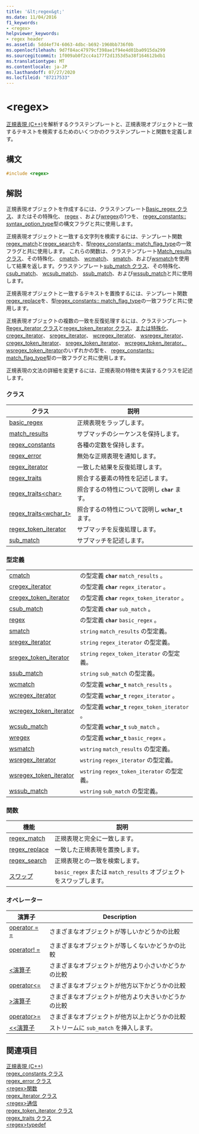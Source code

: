 ```yaml
---
title: '&lt;regex&gt;'
ms.date: 11/04/2016
f1_keywords:
- <regex>
helpviewer_keywords:
- regex header
ms.assetid: 5dd4ef74-6063-4dbc-b692-1960bb736f0b
ms.openlocfilehash: 9d7f84ac47979cf398ae1f94e4d01ba0915da299
ms.sourcegitcommit: 1f009ab0f2cc4a177f2d1353d5a38f164612bdb1
ms.translationtype: MT
ms.contentlocale: ja-JP
ms.lasthandoff: 07/27/2020
ms.locfileid: "87217533"
---
```

# <a name="ltregexgt"></a>&lt;regex&gt;

[正規表現 (C++)](../standard-library/regular-expressions-cpp.md)を解析するクラステンプレートと、正規表現オブジェクトと一致するテキストを検索するためのいくつかのクラステンプレートと関数を定義します。

## <a name="syntax"></a>構文

```cpp
#include <regex>
```

## <a name="remarks"></a>解説

正規表現オブジェクトを作成するには、クラステンプレート[Basic_regex クラス](../standard-library/basic-regex-class.md)、またはその特殊化、 [regex](../standard-library/regex-typedefs.md#regex) 、および[wregex](../standard-library/regex-typedefs.md#wregex)の1つを、 [regex_constants:: syntax_option_type](../standard-library/regex-constants-class.md#syntax_option_type)型の構文フラグと共に使用します。

正規表現オブジェクトと一致する文字列を検索するには、テンプレート関数[regex_match](../standard-library/regex-functions.md#regex_match)と[regex_search](../standard-library/regex-functions.md#regex_search)を、型[regex_constants:: match_flag_type](../standard-library/regex-constants-class.md#match_flag_type)の一致フラグと共に使用します。 これらの関数は、クラステンプレート[Match_results クラス](../standard-library/match-results-class.md)、その特殊化、 [cmatch](../standard-library/regex-typedefs.md#cmatch)、 [wcmatch](../standard-library/regex-typedefs.md#wcmatch)、 [smatch](../standard-library/regex-typedefs.md#smatch)、および[wsmatch](../standard-library/regex-typedefs.md#wsmatch)を使用して結果を返します。クラステンプレート[sub_match クラス](../standard-library/sub-match-class.md)、その特殊化、 [csub_match](../standard-library/regex-typedefs.md#csub_match)、 [wcsub_match](../standard-library/regex-typedefs.md#wcsub_match)、 [ssub_match](../standard-library/regex-typedefs.md#ssub_match)、および[wssub_match](../standard-library/regex-typedefs.md#wssub_match)と共に使用します。

正規表現オブジェクトと一致するテキストを置換するには、テンプレート関数[regex_replace](../standard-library/regex-functions.md#regex_replace)を、型[regex_constants:: match_flag_type](../standard-library/regex-constants-class.md#match_flag_type)の一致フラグと共に使用します。

正規表現オブジェクトの複数の一致を反復処理するには、クラステンプレート[Regex_iterator クラス](../standard-library/regex-iterator-class.md)と[regex_token_iterator クラス](../standard-library/regex-token-iterator-class.md)、[または特殊化](../standard-library/regex-typedefs.md#wsregex_token_iterator)、 [cregex_iterator](../standard-library/regex-typedefs.md#cregex_iterator)、 [sregex_iterator](../standard-library/regex-typedefs.md#sregex_iterator)、 [wcregex_iterator](../standard-library/regex-typedefs.md#wcregex_iterator)、 [wsregex_iterator](../standard-library/regex-typedefs.md#wsregex_iterator)、 [cregex_token_iterator](../standard-library/regex-typedefs.md#cregex_token_iterator)、 [sregex_token_iterator](../standard-library/regex-typedefs.md#sregex_token_iterator)、 [wcregex_token_iterator、wsregex_token_iterator](../standard-library/regex-typedefs.md#wcregex_token_iterator)のいずれかの型を、 [regex_constants:: match_flag_type](../standard-library/regex-constants-class.md#match_flag_type)型の一致フラグと共に使用します。

正規表現の文法の詳細を変更するには、正規表現の特徴を実装するクラスを記述します。

### <a name="classes"></a>クラス

|クラス|説明|
|-|-|
|[basic_regex](../standard-library/basic-regex-class.md)|正規表現をラップします。|
|[match_results](../standard-library/match-results-class.md)|サブマッチのシーケンスを保持します。|
|[regex_constants](../standard-library/regex-constants-class.md)|各種の定数を保持します。|
|[regex_error](../standard-library/regex-error-class.md)|無効な正規表現を通知します。|
|[regex_iterator](../standard-library/regex-iterator-class.md)|一致した結果を反復処理します。|
|[regex_traits](../standard-library/regex-traits-class.md)|照合する要素の特性を記述します。|
|[regex_traits\<char>](../standard-library/regex-traits-char-class.md)|照合するの特性について説明し **`char`** ます。|
|[regex_traits<wchar_t>](../standard-library/regex-traits-wchar-t-class.md)|照合するの特性について説明し **`wchar_t`** ます。|
|[regex_token_iterator](../standard-library/regex-token-iterator-class.md)|サブマッチを反復処理します。|
|[sub_match](../standard-library/sub-match-class.md)|サブマッチを記述します。|

### <a name="type-definitions"></a>型定義

|||
|-|-|
|[cmatch](../standard-library/regex-typedefs.md#cmatch)|の型定義 **`char`** `match_results` 。|
|[cregex_iterator](../standard-library/regex-typedefs.md#cregex_iterator)|の型定義 **`char`** `regex_iterator` 。|
|[cregex_token_iterator](../standard-library/regex-typedefs.md#cregex_token_iterator)|の型定義 **`char`** `regex_token_iterator` 。|
|[csub_match](../standard-library/regex-typedefs.md#csub_match)|の型定義 **`char`** `sub_match` 。|
|[regex](../standard-library/regex-typedefs.md#regex)|の型定義 **`char`** `basic_regex` 。|
|[smatch](../standard-library/regex-typedefs.md#smatch)|`string` `match_results` の型定義。|
|[sregex_iterator](../standard-library/regex-typedefs.md#sregex_iterator)|`string` `regex_iterator` の型定義。|
|[sregex_token_iterator](../standard-library/regex-typedefs.md#sregex_token_iterator)|`string` `regex_token_iterator` の型定義。|
|[ssub_match](../standard-library/regex-typedefs.md#ssub_match)|`string` `sub_match` の型定義。|
|[wcmatch](../standard-library/regex-typedefs.md#wcmatch)|の型定義 **`wchar_t`** `match_results` 。|
|[wcregex_iterator](../standard-library/regex-typedefs.md#wcregex_iterator)|の型定義 **`wchar_t`** `regex_iterator` 。|
|[wcregex_token_iterator](../standard-library/regex-typedefs.md#wcregex_token_iterator)|の型定義 **`wchar_t`** `regex_token_iterator` 。|
|[wcsub_match](../standard-library/regex-typedefs.md#wcsub_match)|の型定義 **`wchar_t`** `sub_match` 。|
|[wregex](../standard-library/regex-typedefs.md#wregex)|の型定義 **`wchar_t`** `basic_regex` 。|
|[wsmatch](../standard-library/regex-typedefs.md#wsmatch)|`wstring` `match_results` の型定義。|
|[wsregex_iterator](../standard-library/regex-typedefs.md#wsregex_iterator)|`wstring` `regex_iterator` の型定義。|
|[wsregex_token_iterator](../standard-library/regex-typedefs.md#wsregex_token_iterator)|`wstring` `regex_token_iterator` の型定義。|
|[wssub_match](../standard-library/regex-typedefs.md#wssub_match)|`wstring` `sub_match` の型定義。|

### <a name="functions"></a>関数

|機能|説明|
|-|-|
|[regex_match](../standard-library/regex-functions.md#regex_match)|正規表現と完全に一致します。|
|[regex_replace](../standard-library/regex-functions.md#regex_replace)|一致した正規表現を置換します。|
|[regex_search](../standard-library/regex-functions.md#regex_search)|正規表現との一致を検索します。|
|[スワップ](../standard-library/regex-functions.md#swap)|`basic_regex` または `match_results` オブジェクトをスワップします。|

### <a name="operators"></a>オペレーター

|演算子|Description|
|-|-|
|[operator = =](../standard-library/regex-operators.md#op_eq_eq)|さまざまなオブジェクトが等しいかどうかの比較|
|[operator! =](../standard-library/regex-operators.md#op_neq)|さまざまなオブジェクトが等しくないかどうかの比較|
|[<演算子](../standard-library/regex-operators.md#op_lt)|さまざまなオブジェクトが他方より小さいかどうかの比較|
|[operator\<=](../standard-library/regex-operators.md#op_gt_eq)|さまざまなオブジェクトが他方以下かどうかの比較|
|[>演算子](../standard-library/regex-operators.md#op_gt)|さまざまなオブジェクトが他方より大きいかどうかの比較|
|[operator>=](../standard-library/regex-operators.md#op_gt_eq)|さまざまなオブジェクトが他方以上かどうかの比較|
|[<<演算子](../standard-library/regex-operators.md#op_lt_lt)|ストリームに `sub_match` を挿入します。|

## <a name="see-also"></a>関連項目

[正規表現 (C++)](../standard-library/regular-expressions-cpp.md)\
[regex_constants クラス](../standard-library/regex-constants-class.md)\
[regex_error クラス](../standard-library/regex-error-class.md)\
[\<regex>関数](../standard-library/regex-functions.md)\
[regex_iterator クラス](../standard-library/regex-iterator-class.md)\
[\<regex>通信](../standard-library/regex-operators.md)\
[regex_token_iterator クラス](../standard-library/regex-token-iterator-class.md)\
[regex_traits クラス](../standard-library/regex-traits-class.md)\
[\<regex>typedef](../standard-library/regex-typedefs.md)
